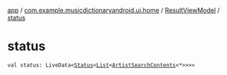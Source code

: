 [app](../../index.md) / [com.example.musicdictionaryandroid.ui.home](../index.md) / [ResultViewModel](index.md) / [status](./status.md)

# status

`val status: LiveData<`[`Status`](../../com.example.musicdictionaryandroid.ui.util/-status/index.md)`<`[`List`](https://kotlinlang.org/api/latest/jvm/stdlib/kotlin.collections/-list/index.html)`<`[`ArtistSearchContents`](../../com.example.musicdictionaryandroid.domain.model.value/-artist-search-contents/index.md)`<*>>>>`